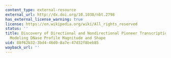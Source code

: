 ```yaml
---
content_type: external-resource
external_url: http://dx.doi.org/10.1038/nbt.2798
has_external_license_warning: true
license: https://en.wikipedia.org/wiki/All_rights_reserved
status: ''
title: Discovery of Directional and Nondirectional Pioneer Transcription Factors by
  Modeling DNase Profile Magnitude and Shape
uid: 88f62b32-3bd4-46d0-8a7e-47d32f8beb85
wayback_url: ''
---
```

